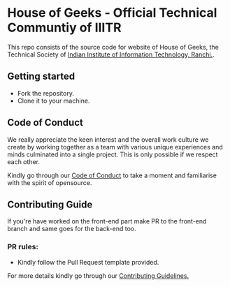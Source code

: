 # House of Geeks - Official Technical Communtiy of IIITR

This repo consists of the source code for website of House of Geeks,
the Technical Society of 
[Indian Institute of Information Technology, Ranchi.](iiitranchi.ac.in).

## Getting started

- Fork the repository.
- Clone it to your machine.

## Code of Conduct

We really appreciate the keen interest and the overall work culture we create by 
working together as a team with various unique experiences and minds culminated 
into a single project. This is only possible if we respect each other.

Kindly go through our 
[Code of Conduct](https://github.com/houseofgeeks/hg/CODE_OF_CONDUCT.md)
to take a moment and familiarise with the spirit of opensource.

## Contributing Guide

If you're have worked on the front-end part make PR to the front-end branch 
and same goes for the back-end too.

### PR rules:
- Kindly follow the Pull Request template provided.

For more details kindly go through our 
[Contributing Guidelines.](https://github.com/houseofgeeks/hg/CONTRIBUTING.md)
